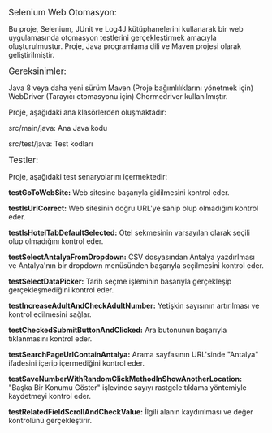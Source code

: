 <big>Selenium Web Otomasyon:</big>

Bu proje, Selenium, JUnit ve Log4J kütüphanelerini kullanarak bir web uygulamasında otomasyon testlerini gerçekleştirmek 
amacıyla oluşturulmuştur. Proje, Java programlama dili ve Maven projesi olarak geliştirilmiştir.

<big>Gereksinimler:</big>

Java 8 veya daha yeni sürüm
Maven (Proje bağımlılıklarını yönetmek için)
WebDriver (Tarayıcı otomasyonu için) Chormedriver kullanılmıştır.

Proje, aşağıdaki ana klasörlerden oluşmaktadır:

src/main/java: Ana Java kodu

src/test/java: Test kodları

<big>Testler:</big>

Proje, aşağıdaki test senaryolarını içermektedir:

**testGoToWebSite:** Web sitesine başarıyla gidilmesini kontrol eder.

**testIsUrlCorrect:** Web sitesinin doğru URL'ye sahip olup olmadığını kontrol eder.

**testIsHotelTabDefaultSelected:** Otel sekmesinin varsayılan olarak seçili olup olmadığını kontrol eder.

**testSelectAntalyaFromDropdown:** CSV dosyasından Antalya yazdırlması ve Antalya'nın bir dropdown menüsünden başarıyla seçilmesini kontrol eder.

**testSelectDataPicker:** Tarih seçme işleminin başarıyla gerçekleşip gerçekleşmediğini kontrol eder.

**testIncreaseAdultAndCheckAdultNumber:** Yetişkin sayısının artırılması ve kontrol edilmesini sağlar.

**testCheckedSubmitButtonAndClicked:** Ara butonunun başarıyla tıklanmasını kontrol eder.

**testSearchPageUrlContainAntalya:** Arama sayfasının URL'sinde "Antalya" ifadesini içerip içermediğini kontrol eder.

**testSaveNumberWithRandomClickMethodInShowAnotherLocation:** "Başka Bir Konumu Göster" işlevinde sayıyı rastgele tıklama yöntemiyle kaydetmeyi kontrol eder.

**testRelatedFieldScrollAndCheckValue:** İlgili alanın kaydırılması ve değer kontrolünü gerçekleştirir.


